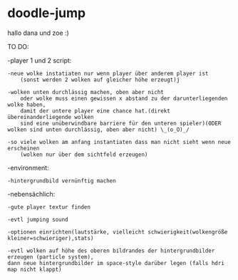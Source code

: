 # doodle-jump
hallo dana und zoe :)

TO DO:

  -player 1 und 2 script:
  
	-neue wolke instatiaten nur wenn player über anderem player ist
		(sonst werden 2 wolken auf gleicher höhe erzeugt)j
	
	-wolken unten durchlässig machen, oben aber nicht
		oder wolke muss einen gewissen x abstand zu der darunterliegenden wolke haben, 
		damit der untere player eine chance hat.(direkt übereinanderliegende wolken 
		sind eine unüberwindbare barriere für den unteren spieler)(ODER wolken sind unten durchlässig, oben aber nicht) \_(o_O)_/

	-so viele wolken am anfang instantiaten dass man nicht sieht wenn neue erscheinen
		(wolken nur über dem sichtfeld erzeugen)


  -environment:

	-hintergrundbild vernünftig machen  

-nebensächlich:

	-gute player textur finden

	-evtl jumping sound

	-optionen einrichten(lautstärke, vielleicht schwierigkeit(wolkengröße kleiner=schwieriger),stats)

	-evtl wolken auf höhe des oberen bildrandes der hintergrundbilder erzeugen (particle system), 
	dann neue hintergrundbilder im space-style darüber legen (falls hdri map nicht klappt)




 
